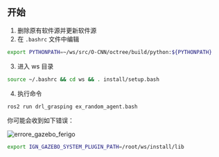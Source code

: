 ## 开始

1. 删除原有软件源并更新软件源
2. 在 `.bashrc` 文件中编辑

``` bash
export PYTHONPATH=~/ws/src/O-CNN/octree/build/python:${PYTHONPATH}
```

3. 进入 ws 目录

```bash
source ~/.bashrc && cd ws && . install/setup.bash
```

4. 执行命令

``` bash
ros2 run drl_grasping ex_random_agent.bash
```

你可能会收到如下错误：

![errore_gazebo_ferigo](https://user-images.githubusercontent.com/128145979/230571750-15fc61d7-5bcb-4242-afee-b285feafb294.png)

```bash
export IGN_GAZEBO_SYSTEM_PLUGIN_PATH=/root/ws/install/lib
```

